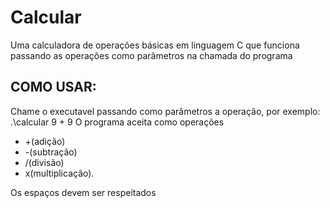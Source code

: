 # Calcular
Uma calculadora de operações básicas em linguagem C que funciona passando as operações como parâmetros na chamada do programa
## COMO USAR:
Chame o executavel passando como parâmetros a operação, por exemplo: .\calcular 9 + 9
O programa aceita como operações
- +(adição)
- -(subtração)
- /(divisão)
- x(multiplicação).

Os espaços devem ser respeitados
